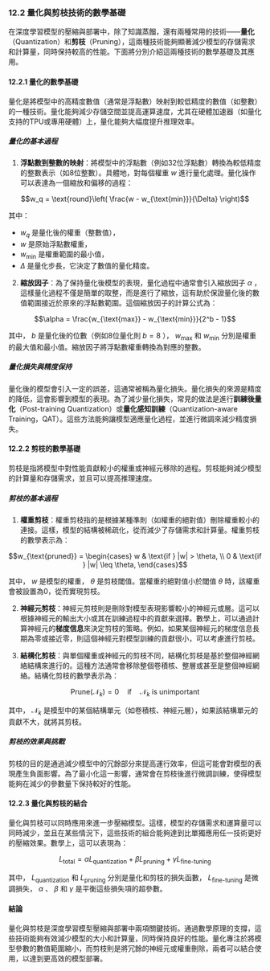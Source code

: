 ### **12.2 量化與剪枝技術的數學基礎**

在深度學習模型的壓縮與部署中，除了知識蒸餾，還有兩種常用的技術——**量化**（Quantization）和**剪枝**（Pruning），這兩種技術能夠顯著減少模型的存儲需求和計算量，同時保持較高的性能。下面將分別介紹這兩種技術的數學基礎及其應用。

#### **12.2.1 量化的數學基礎**

量化是將模型中的高精度數值（通常是浮點數）映射到較低精度的數值（如整數）的一種技術。量化能夠減少存儲空間並提高運算速度，尤其在硬體加速器（如量化支持的TPU或專用硬體）上，量化能夠大幅度提升推理效率。

##### **量化的基本過程**

1. **浮點數到整數的映射**：將模型中的浮點數（例如32位浮點數）轉換為較低精度的整數表示（如8位整數）。具體地，對每個權重  $`w`$  進行量化處理。量化操作可以表達為一個縮放和偏移的過程：

   
```math
w_q = \text{round}\left( \frac{w - w_{\text{min}}}{\Delta} \right)
```


   其中：
   -  $`w_q`$  是量化後的權重（整數值），
   -  $`w`$  是原始浮點數權重，
   -  $`w_{\text{min}}`$  是權重範圍的最小值，
   -  $`\Delta`$  是量化步長，它決定了數值的量化精度。

2. **縮放因子**：為了保持量化後模型的表現，量化過程中通常會引入縮放因子  $`\alpha`$ ，這樣量化過程不僅是簡單的取整，而是進行了縮放，這有助於保證量化後的數值範圍接近於原來的浮點數範圍。這個縮放因子的計算公式為：

   
```math
\alpha = \frac{w_{\text{max}} - w_{\text{min}}}{2^b - 1}
```


   其中， $`b`$  是量化後的位數（例如8位量化則  $`b = 8`$ ）， $`w_{\text{max}}`$  和  $`w_{\text{min}}`$  分別是權重的最大值和最小值。縮放因子將浮點數權重轉換為對應的整數。

##### **量化損失與精度保持**

量化後的模型會引入一定的誤差，這通常被稱為量化損失。量化損失的來源是精度的降低，這會影響到模型的表現。為了減少量化損失，常見的做法是進行**訓練後量化**（Post-training Quantization）或**量化感知訓練**（Quantization-aware Training，QAT）。這些方法能夠讓模型適應量化過程，並進行微調來減少精度損失。

#### **12.2.2 剪枝的數學基礎**

剪枝是指將模型中對性能貢獻較小的權重或神經元移除的過程。剪枝能夠減少模型的計算量和存儲需求，並且可以提高推理速度。

##### **剪枝的基本過程**

1. **權重剪枝**：權重剪枝指的是根據某種準則（如權重的絕對值）刪除權重較小的連接。這樣，模型的結構被稀疏化，從而減少了存儲需求和計算量。權重剪枝的數學表示為：

   
```math
w_{\text{pruned}} = \begin{cases} 
   w & \text{if } |w| > \theta, \\
   0 & \text{if } |w| \leq \theta,
   \end{cases}
```


   其中， $`w`$  是模型的權重， $`\theta`$  是剪枝閾值。當權重的絕對值小於閾值  $`\theta`$  時，該權重會被設置為0，從而實現剪枝。

2. **神經元剪枝**：神經元剪枝則是刪除對模型表現影響較小的神經元或層。這可以根據神經元的輸出大小或其在訓練過程中的貢獻來選擇。數學上，可以通過計算神經元的**梯度信息**來決定剪枝的策略。例如，如果某個神經元的梯度信息長期為零或接近零，則這個神經元對模型訓練的貢獻很小，可以考慮進行剪枝。

3. **結構化剪枝**：與單個權重或神經元的剪枝不同，結構化剪枝是基於整個神經網絡結構來進行的。這種方法通常會移除整個卷積核、整層或甚至是整個神經網絡。結構化剪枝的數學表示為：

   
```math
\text{Prune}\left( \mathcal{N}_k \right) = 0 \quad \text{if} \quad \mathcal{N}_k \text{ is unimportant}
```


   其中， $`\mathcal{N}_k`$  是模型中的某個結構單元（如卷積核、神經元層），如果該結構單元的貢獻不大，就將其剪枝。

##### **剪枝的效果與挑戰**

剪枝的目的是通過減少模型中的冗餘部分來提高運行效率，但這可能會對模型的表現產生負面影響。為了最小化這一影響，通常會在剪枝後進行微調訓練，使得模型能夠在減少的參數量下保持較好的性能。

#### **12.2.3 量化與剪枝的結合**

量化與剪枝可以同時應用來進一步壓縮模型。這樣，模型的存儲需求和運算量可以同時減少，並且在某些情況下，這些技術的組合能夠達到比單獨應用任一技術更好的壓縮效果。數學上，這可以表現為：


```math
L_{\text{total}} = \alpha L_{\text{quantization}} + \beta L_{\text{pruning}} + \gamma L_{\text{fine-tuning}}
```


其中， $`L_{\text{quantization}}`$  和  $`L_{\text{pruning}}`$  分別是量化和剪枝的損失函數， $`L_{\text{fine-tuning}}`$  是微調損失， $`\alpha`$ 、 $`\beta`$  和  $`\gamma`$  是平衡這些損失項的超參數。

#### **結論**

量化與剪枝是深度學習模型壓縮與部署中兩項關鍵技術。通過數學原理的支撐，這些技術能夠有效減少模型的大小和計算量，同時保持良好的性能。量化專注於將模型參數的數值範圍縮小，而剪枝則是將冗餘的神經元或權重刪除，兩者可以結合使用，以達到更高效的模型部署。